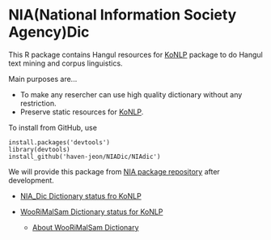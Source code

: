 # NIA(National Information Society Agency)Dic

This R package contains Hangul resources for [KoNLP][konlp] package to do Hangul text mining and  corpus linguistics.

Main purposes are...
 
* To make any resercher can use high quality dictionary without any restriction.
* Preserve static resources for [KoNLP][konlp].


To install from GitHub, use

    install.packages('devtools')
    library(devtools)
    install_github('haven-jeon/NIADic/NIAdic')


We will provide this package from [NIA package repository]() after development.

- [NIA_Dic Dictionary status fro KoNLP](https://github.com/haven-jeon/NIADic/blob/master/ni_dic_stat.md)

- [WooRiMalSam Dictionary status for KoNLP](https://github.com/haven-jeon/NIADic/blob/master/woorimalsam_stat2.md)
  + [About WooRiMalSam Dictionary](https://ko.wikipedia.org/wiki/%EC%9A%B0%EB%A6%AC%EB%A7%90_%EC%83%98)


[konlp]:http://cran.r-project.org/web/packages/KoNLP/index.html



